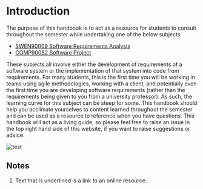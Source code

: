 # Introduction

The purpose of this handbook is to act as a resource for students to consult throughout the semester while undertaking one of the below subjects:

- [SWEN90009 Software Requirements Analysis](https://handbook.unimelb.edu.au/2022/subjects/swen90009)
- [COMP90082 Software Project](https://handbook.unimelb.edu.au/2022/subjects/comp90082)

These subjects all involve either the development of requirements of a software system or the implementation of that system into code from requirements.
For many students, this is the first time you will be working in teams using agile methodologies, working with a client, and potentially even the first time you are developing software requirements (rather than the requirements being given to you from a university professor).
As such, the learning curve for this subject can be steep for some. This handbook should help you acclimate yourselves to content learned throughout the semester and can be used as a resource to reference when you have questions.
This handbook will act as a living guide, so please feel free to raise an issue in the top right hand side of this website, if you want to raise suggestions or advice.

![test](resources/1.png)

## Notes

1. Text that is underlined is a link to an online resource.
